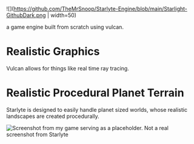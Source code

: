 ![](https://github.com/TheMrSnoop/Starlyte-Engine/blob/main/Starlight-GithubDark.png | width=50)

a game engine built from scratch using vulcan.

# Realistic Graphics
Vulcan allows for things like real time ray tracing.

# Realistic Procedural Planet Terrain
Starlyte is designed to easily handle planet sized worlds, whose realistic landscapes are created procedurally.

![Screenshot from my game serving as a placeholder. Not a real screenshot from Starlyte](https://github.com/TheMrSnoop/Starlyte-Engine/blob/main/Developer%20Mars%2001.png)

